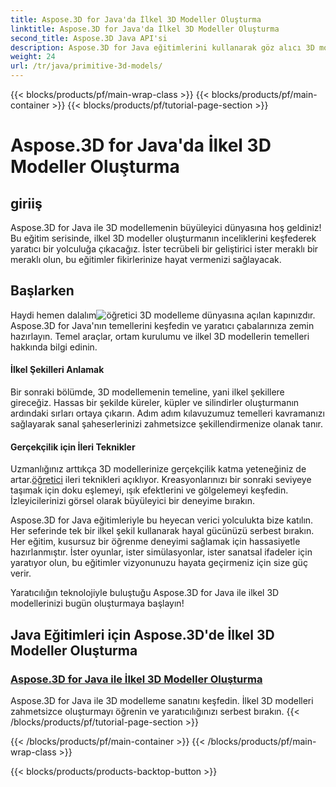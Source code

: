 ```yaml
---
title: Aspose.3D for Java'da İlkel 3D Modeller Oluşturma
linktitle: Aspose.3D for Java'da İlkel 3D Modeller Oluşturma
second_title: Aspose.3D Java API'si
description: Aspose.3D for Java eğitimlerini kullanarak göz alıcı 3D modelleri zahmetsizce oluşturun. İlkel 3D modeller oluşturmaya ilişkin adım adım kılavuzlarla yaratıcılığınızı açığa çıkarın.
weight: 24
url: /tr/java/primitive-3d-models/
---
```


{{< blocks/products/pf/main-wrap-class >}}
{{< blocks/products/pf/main-container >}}
{{< blocks/products/pf/tutorial-page-section >}}

# Aspose.3D for Java'da İlkel 3D Modeller Oluşturma



## giriiş

Aspose.3D for Java ile 3D modellemenin büyüleyici dünyasına hoş geldiniz! Bu eğitim serisinde, ilkel 3D modeller oluşturmanın inceliklerini keşfederek yaratıcı bir yolculuğa çıkacağız. İster tecrübeli bir geliştirici ister meraklı bir meraklı olun, bu eğitimler fikirlerinize hayat vermenizi sağlayacak.

## Başlarken

 Haydi hemen dalalım![öğretici](./building-primitive-3d-models/) 3D modelleme dünyasına açılan kapınızdır. Aspose.3D for Java'nın temellerini keşfedin ve yaratıcı çabalarınıza zemin hazırlayın. Temel araçlar, ortam kurulumu ve ilkel 3D modellerin temelleri hakkında bilgi edinin.

#### İlkel Şekilleri Anlamak

Bir sonraki bölümde, 3D modellemenin temeline, yani ilkel şekillere gireceğiz. Hassas bir şekilde küreler, küpler ve silindirler oluşturmanın ardındaki sırları ortaya çıkarın. Adım adım kılavuzumuz temelleri kavramanızı sağlayarak sanal şaheserlerinizi zahmetsizce şekillendirmenize olanak tanır.

#### Gerçekçilik için İleri Teknikler

Uzmanlığınız arttıkça 3D modellerinize gerçekçilik katma yeteneğiniz de artar.[öğretici](./building-primitive-3d-models/) ileri teknikleri açıklıyor. Kreasyonlarınızı bir sonraki seviyeye taşımak için doku eşlemeyi, ışık efektlerini ve gölgelemeyi keşfedin. İzleyicilerinizi görsel olarak büyüleyici bir deneyime bırakın.

Aspose.3D for Java eğitimleriyle bu heyecan verici yolculukta bize katılın. Her seferinde tek bir ilkel şekil kullanarak hayal gücünüzü serbest bırakın. Her eğitim, kusursuz bir öğrenme deneyimi sağlamak için hassasiyetle hazırlanmıştır. İster oyunlar, ister simülasyonlar, ister sanatsal ifadeler için yaratıyor olun, bu eğitimler vizyonunuzu hayata geçirmeniz için size güç verir.

Yaratıcılığın teknolojiyle buluştuğu Aspose.3D for Java ile ilkel 3D modellerinizi bugün oluşturmaya başlayın!
## Java Eğitimleri için Aspose.3D'de İlkel 3D Modeller Oluşturma
### [Aspose.3D for Java ile İlkel 3D Modeller Oluşturma](./building-primitive-3d-models/)
Aspose.3D for Java ile 3D modelleme sanatını keşfedin. İlkel 3D modelleri zahmetsizce oluşturmayı öğrenin ve yaratıcılığınızı serbest bırakın.
{{< /blocks/products/pf/tutorial-page-section >}}

{{< /blocks/products/pf/main-container >}}
{{< /blocks/products/pf/main-wrap-class >}}

{{< blocks/products/products-backtop-button >}}
